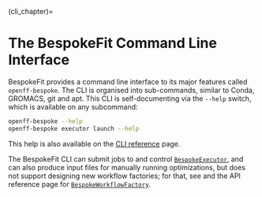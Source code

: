 (cli_chapter)=
# The BespokeFit Command Line Interface

BespokeFit provides a command line interface to its major features called
`openff-bespoke`. The CLI is organised into sub-commands, similar to Conda,
GROMACS, git and apt. This CLI is self-documenting via the `--help` switch,
which is available on any subcommand:

```sh
openff-bespoke --help
openff-bespoke executor launch --help
```

This help is also available on the [CLI reference] page.

The BespokeFit CLI can submit jobs to and control [`BespokeExecutor`], and 
can also produce input files for manually running optimizations, but does
not support designing new workflow factories; for that, see [](factory_chapter) 
and the API reference page for [`BespokeWorkflowFactory`].


[CLI reference]: cli_ref
[`BespokeExecutor`]: executor_chapter
[`BespokeWorkflowFactory`]: openff.bespokefit.workflows.bespoke.BespokeWorkflowFactory
